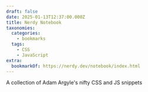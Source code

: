 ```yaml
---
draft: false
date: 2025-01-13T12:37:00.000Z
title: Nerdy Notebook
taxonomies:
  categories:
    - bookmarks
  tags:
    - CSS
    - JavaScript
extra:
  bookmarkOf: https://nerdy.dev/notebook/index.html
---
```

A collection of Adam Argyle's nifty CSS and JS snippets
